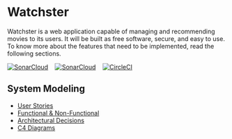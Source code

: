 # Watchster  

Watchster is a web application capable of managing and recommending movies to its users. It will be built as free software, secure, and easy to use. To know more about the features that need to be implemented, read the following sections.  

[![SonarCloud](https://img.shields.io/sonar/violations/watchster?format=long&server=https%3A%2F%2Fsonarcloud.io)](https://sonarcloud.io/summary/new_code?id=watchster)&nbsp;&nbsp;&nbsp;&nbsp;[![SonarCloud](https://img.shields.io/sonar/coverage/watchster?server=https%3A%2F%2Fsonarcloud.io)](https://sonarcloud.io/component_measures?id=watchster&metric=coverage&view=list)&nbsp;&nbsp;&nbsp;&nbsp;[![CircleCI](https://img.shields.io/circleci/build/github/iulianPeiu6/Watchster)](https://app.circleci.com/pipelines/github/iulianPeiu6)  

## System Modeling

* [User Stories](https://github.com/iulianPeiu6/WatchsterApp/blob/main/SystemModeling/SystemRequirements/UserStories.md)
* [Functional & Non-Functional](https://github.com/iulianPeiu6/WatchsterApp/blob/main/SystemModeling/SystemRequirements/Requirements.md)
* [Architectural Decisions](https://github.com/iulianPeiu6/WatchsterApp/blob/main/SystemModeling/ArchitecturalDecisions/ADR01ApplicationStructure.md)
* [C4 Diagrams](https://github.com/iulianPeiu6/WatchsterApp/blob/main/SystemModeling/C4Diagrams/C4Diagrams.md)
